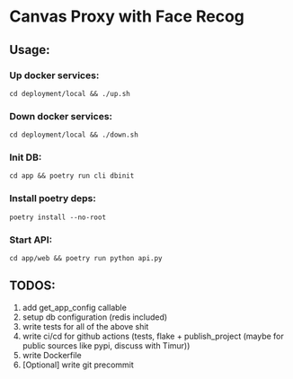 # Canvas Proxy with Face Recog

## Usage:

### Up docker services:
```
cd deployment/local && ./up.sh
```

### Down docker services:
```
cd deployment/local && ./down.sh
```

### Init DB:
```
cd app && poetry run cli dbinit
```

### Install poetry deps:
```
poetry install --no-root
```

### Start API:
```
cd app/web && poetry run python api.py
```

## TODOS:

1. add get_app_config callable
2. setup db configuration (redis included)
6. write tests for all of the above shit
7. write ci/cd for github actions (tests, flake + publish_project (maybe for public sources like pypi, discuss with Timur))
8. write Dockerfile
9. [Optional] write git precommit
